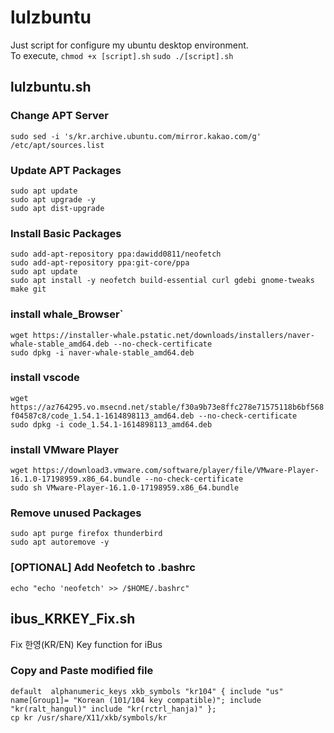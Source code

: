 # lulzbuntu
Just script for configure my ubuntu desktop environment.  
To execute, `chmod +x [script].sh` `sudo ./[script].sh`

## lulzbuntu.sh
### Change APT Server
`sudo sed -i 's/kr.archive.ubuntu.com/mirror.kakao.com/g' /etc/apt/sources.list`

### Update APT Packages
`sudo apt update`  
`sudo apt upgrade -y`  
`sudo apt dist-upgrade`

### Install Basic Packages
`sudo add-apt-repository ppa:dawidd0811/neofetch`   
`sudo add-apt-repository ppa:git-core/ppa`   
`sudo apt update`   
`sudo apt install -y neofetch build-essential curl gdebi gnome-tweaks make git`   

### install whale_Browser`
`wget https://installer-whale.pstatic.net/downloads/installers/naver-whale-stable_amd64.deb --no-check-certificate`   
`sudo dpkg -i naver-whale-stable_amd64.deb` 

### install vscode
`wget https://az764295.vo.msecnd.net/stable/f30a9b73e8ffc278e71575118b6bf568f04587c8/code_1.54.1-1614898113_amd64.deb --no-check-certificate`   
`sudo dpkg -i code_1.54.1-1614898113_amd64.deb` 

### install VMware Player
`wget https://download3.vmware.com/software/player/file/VMware-Player-16.1.0-17198959.x86_64.bundle --no-check-certificate`   
`sudo sh VMware-Player-16.1.0-17198959.x86_64.bundle` 

### Remove unused Packages
`sudo apt purge firefox thunderbird`   
`sudo apt autoremove -y`

### [OPTIONAL] Add Neofetch to .bashrc
`echo "echo 'neofetch' >> /$HOME/.bashrc"`

## ibus_KRKEY_Fix.sh
Fix 한영(KR/EN) Key function for iBus
### Copy and Paste modified file
`default  alphanumeric_keys
xkb_symbols "kr104" {
    include "us"
    name[Group1]= "Korean (101/104 key compatible)";
    include "kr(ralt_hangul)"
    include "kr(rctrl_hanja)"
};`     
`cp kr /usr/share/X11/xkb/symbols/kr`
